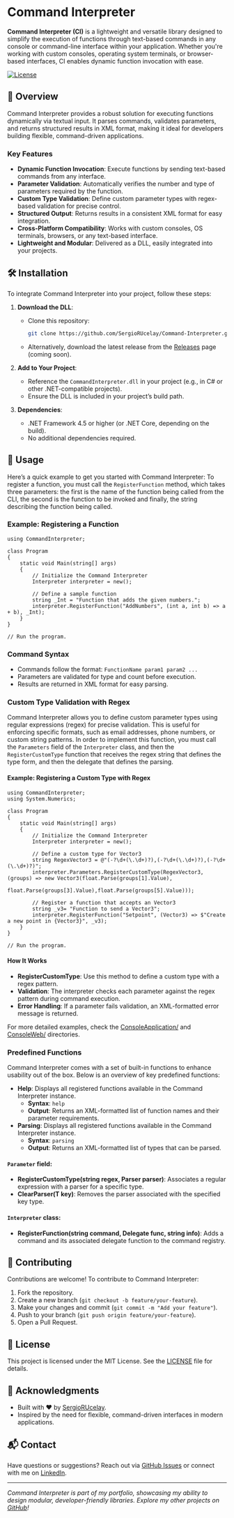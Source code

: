 # Command Interpreter

**Command Interpreter (CI)** is a lightweight and versatile library designed to simplify the execution of functions through text-based commands in any console or command-line interface within your application. Whether you're working with custom consoles, operating system terminals, or browser-based interfaces, CI enables dynamic function invocation with ease.

[![License](https://img.shields.io/badge/license-MIT-blue.svg)](LICENSE)

## 🚀 Overview

Command Interpreter provides a robust solution for executing functions dynamically via textual input. It parses commands, validates parameters, and returns structured results in XML format, making it ideal for developers building flexible, command-driven applications.

### Key Features
- **Dynamic Function Invocation**: Execute functions by sending text-based commands from any interface.
- **Parameter Validation**: Automatically verifies the number and type of parameters required by the function.
- **Custom Type Validation**: Define custom parameter types with regex-based validation for precise control.
- **Structured Output**: Returns results in a consistent XML format for easy integration.
- **Cross-Platform Compatibility**: Works with custom consoles, OS terminals, browsers, or any text-based interface.
- **Lightweight and Modular**: Delivered as a DLL, easily integrated into your projects.

## 🛠️ Installation

To integrate Command Interpreter into your project, follow these steps:

1. **Download the DLL**:
   - Clone this repository:
     ```bash
     git clone https://github.com/SergioRUcelay/Command-Interpreter.git
     ```
   - Alternatively, download the latest release from the [Releases](#) page (coming soon).

2. **Add to Your Project**:
   - Reference the `CommandInterpreter.dll` in your project (e.g., in C# or other .NET-compatible projects).
   - Ensure the DLL is included in your project’s build path.

3. **Dependencies**:
   - .NET Framework 4.5 or higher (or .NET Core, depending on the build).
   - No additional dependencies required.

## 📖 Usage

Here’s a quick example to get you started with Command Interpreter:
To register a function, you must call the `RegisterFunction` method, which takes three parameters: the first is the name of the function being called from the CLI, the second is the function to be invoked and finally, the string describing the function being called.

### Example: Registering a Function
``` Csharp
using CommandInterpreter;

class Program
{
    static void Main(string[] args)
    {
        // Initialize the Command Interpreter
        Interpreter interpreter = new();

        // Define a sample function
        string _Int = "Function that adds the given numbers.";
        interpreter.RegisterFunction("AddNumbers", (int a, int b) => a + b), _Int);
    }
}

// Run the program.
```

### Command Syntax
- Commands follow the format: `FunctionName param1 param2 ...`
- Parameters are validated for type and count before execution.
- Results are returned in XML format for easy parsing.

### Custom Type Validation with Regex
Command Interpreter allows you to define custom parameter types using regular expressions (regex) for precise validation. This is useful for enforcing specific formats, such as email addresses, phone numbers, or custom string patterns.
In order to implement this function, you must call the `Parameters` field of the `Interpreter` class, and then the `RegisterCustomType` function that receives the regex string that defines the type form, and then the delegate that defines the parsing.

#### Example: Registering a Custom Type with Regex
``` Csharp
using CommandInterpreter;
using System.Numerics;

class Program
{
    static void Main(string[] args)
    {
        // Initialize the Command Interpreter
        Interpreter interpreter = new();

        // Define a custom type for Vector3
        string RegexVector3 = @"(-?\d+(\.\d+)?),(-?\d+(\.\d+)?),(-?\d+(\.\d+)?)";
        interpreter.Parameters.RegisterCustomType(RegexVector3,(groups) => new Vector3(float.Parse(groups[1].Value),
                                                       float.Parse(groups[3].Value),float.Parse(groups[5].Value)));

        // Register a function that accepts an Vector3
        string _v3= "Function to send a Vector3";
        interpreter.RegisterFunction("Setpoint", (Vector3) => $"Create a new point in {Vector3}", _v3);
    }
}

// Run the program.
```

#### How It Works
- **RegisterCustomType**: Use this method to define a custom type with a regex pattern.
- **Validation**: The interpreter checks each parameter against the regex pattern during command execution.
- **Error Handling**: If a parameter fails validation, an XML-formatted error message is returned.

For more detailed examples, check the [ConsoleApplication/](Application/) and [ConsoleWeb/](ConsoleWeb/) directories.

### Predefined Functions
Command Interpreter comes with a set of built-in functions to enhance usability out of the box. Below is an overview of key predefined functions:

  - **Help**: Displays all registered functions available in the Command Interpreter instance.
      - **Syntax**: `help`
      - **Output**: Returns an XML-formatted list of function names and their parameter requirements.
  - **Parsing**: Displays all registered functions available in the Command Interpreter instance.
      - **Syntax**: `parsing`
      - **Output**: Returns an XML-formatted list of types that can be parsed.
  #### `Parameter` field:
  - **RegisterCustomType<T>(string regex, Parser<T> parser)**: Associates a regular expression with a parser for a specific type.
  - **ClearParser<T>(T key)**: Removes the parser associated with the specified key type.
  #### `Interpreter` class:
  - **RegisterFunction(string command, Delegate func, string info)**: Adds a command and its associated delegate function to the command                                                                         registry.
## 🤝 Contributing

Contributions are welcome! To contribute to Command Interpreter:

1. Fork the repository.
2. Create a new branch (`git checkout -b feature/your-feature`).
3. Make your changes and commit (`git commit -m "Add your feature"`).
4. Push to your branch (`git push origin feature/your-feature`).
5. Open a Pull Request.

## 📜 License

This project is licensed under the MIT License. See the [LICENSE](LICENSE) file for details.

## 🙌 Acknowledgments

- Built with ❤️ by [SergioRUcelay](https://github.com/SergioRUcelay).
- Inspired by the need for flexible, command-driven interfaces in modern applications.

## 📬 Contact

Have questions or suggestions? Reach out via [GitHub Issues](https://github.com/SergioRUcelay/Command-Interpreter/issues) or connect with me on [LinkedIn](https://www.linkedin.com/in/sergiorucelay/).

---

*Command Interpreter is part of my portfolio, showcasing my ability to design modular, developer-friendly libraries. Explore my other projects on [GitHub](https://github.com/SergioRUcelay)!*
